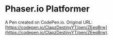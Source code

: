 # Phaser.io Platformer

A Pen created on CodePen.io. Original URL: [https://codepen.io/ClapzDestinyYT/pen/ZEeqBrw](https://codepen.io/ClapzDestinyYT/pen/ZEeqBrw).


